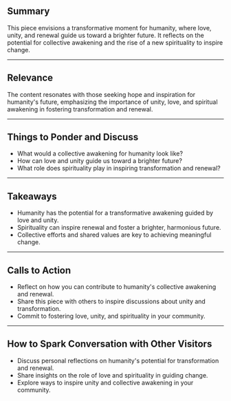 <!--//meta
Custom Title: Is It the Hour
Enhances: [is-it-the-hour.txt]
About: A contemplative piece envisioning a transformative moment for humanity, where love, unity, and renewal guide us toward a brighter future. It reflects on the potential for collective awakening and the rise of a new spirituality.
Description: A poetic meditation on humanity's potential for transformation, unity, and spiritual awakening.
Primary Keyword: transformation
Related Keywords: unity, love, renewal, spirituality, awakening
Long-Tail Keywords: envisioning humanity's collective awakening, fostering unity and love for a brighter future, the rise of a new spirituality to guide transformation
Date: May 9, 2025
Author: `GitHub Copilot`
//meta-->

## Summary

This piece envisions a transformative moment for humanity, where love, unity, and renewal guide us toward a brighter future. It reflects on the potential for collective awakening and the rise of a new spirituality to inspire change.

---

## Relevance

The content resonates with those seeking hope and inspiration for humanity's future, emphasizing the importance of unity, love, and spiritual awakening in fostering transformation and renewal.

---

## Things to Ponder and Discuss

- What would a collective awakening for humanity look like?
- How can love and unity guide us toward a brighter future?
- What role does spirituality play in inspiring transformation and renewal?

---

## Takeaways

- Humanity has the potential for a transformative awakening guided by love and unity.
- Spirituality can inspire renewal and foster a brighter, harmonious future.
- Collective efforts and shared values are key to achieving meaningful change.

---

## Calls to Action

- Reflect on how you can contribute to humanity's collective awakening and renewal.
- Share this piece with others to inspire discussions about unity and transformation.
- Commit to fostering love, unity, and spirituality in your community.

---

## How to Spark Conversation with Other Visitors

- Discuss personal reflections on humanity's potential for transformation and renewal.
- Share insights on the role of love and spirituality in guiding change.
- Explore ways to inspire unity and collective awakening in your community.